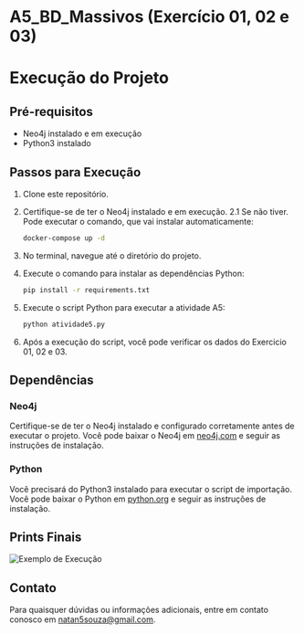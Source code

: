 # A5_BD_Massivos (Exercício 01, 02 e 03)

# Execução do Projeto

## Pré-requisitos
- Neo4j instalado e em execução
- Python3 instalado

## Passos para Execução
1. Clone este repositório.
2. Certifique-se de ter o Neo4j instalado e em execução.
2.1 Se não tiver. Pode executar o comando, que vai instalar automaticamente: 
     ```bash
    docker-compose up -d
    ```
4. No terminal, navegue até o diretório do projeto.
5. Execute o comando para instalar as dependências Python:

    ```bash
    pip install -r requirements.txt
    ```

6. Execute o script Python para executar a atividade A5:

    ```bash
    python atividade5.py
    ```

7. Após a execução do script, você pode verificar os dados do Exercicio 01, 02 e 03.

## Dependências

### Neo4j
Certifique-se de ter o Neo4j instalado e configurado corretamente antes de executar o projeto. Você pode baixar o Neo4j em [neo4j.com](https://neo4j.com/download/) e seguir as instruções de instalação.

### Python
Você precisará do Python3 instalado para executar o script de importação. Você pode baixar o Python em [python.org](https://www.python.org/downloads/) e seguir as instruções de instalação.

## Prints Finais

![Exemplo de Execução](caminho/screenshot.png)

## Contato

Para quaisquer dúvidas ou informações adicionais, entre em contato conosco em [natan5souza@gmail.com](mailto:natan5souza@gmail.com).

